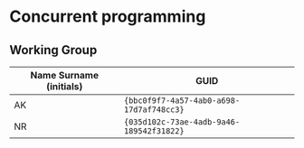 # Concurrent programming

## Working Group

| Name Surname (initials) | GUID                                     |
| ----------------------- | ---------------------------------------- |
| AK                      | `{bbc0f9f7-4a57-4ab0-a698-17d7af748cc3}` |
| NR                      | `{035d102c-73ae-4adb-9a46-189542f31822}` |